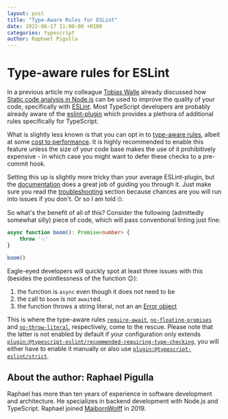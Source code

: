 ```yaml
---
layout: post
title: "Type-Aware Rules for ESLint"
date: 2022-06-17 11:00:00 +0100
categories: typescript
author: Raphael Pigulla
---
```


# Type-aware rules for ESLint

In a previous article my colleague [Tobias Walle](https://www.maibornwolff.de/team/tobias-walle) already discussed how [Static code analysis in Node.js](https://weeklyjs.io/javascript/2022/04/22/static-code-analysis.html) can be used to improve the quality of your code, specifically with [ESLint](https://eslint.org/). Most TypeScript developers are probably already aware of the [eslint-plugin](https://typescript-eslint.io/) which provides a plethora of additional rules specifically for TypeScript.

What is slightly less known is that you can opt in to [type-aware rules](https://typescript-eslint.io/docs/linting/#type-aware-rules), albeit at some [cost to performance](https://typescript-eslint.io/docs/linting/type-linting#how-is-performance). It is highly recommended to enable this feature unless the size of your code base makes the use of it prohibitively expensive - in which case you might want to defer these checks to a pre-commit hook.

Setting this up is slightly more tricky than your average ESLint-plugin, but the [documentation](https://typescript-eslint.io/docs/linting/type-linting) does a great job of guiding you through it. Just make sure you read the [troubleshooting](https://typescript-eslint.io/docs/linting/type-linting#troubleshooting) section because chances are you will run into issues if you don't. Or so I am told 🙄.

So what's the benefit of all of this? Consider the following (admittedly somewhat silly) piece of code, which will pass conventional linting just fine:
```typescript
async function boom(): Promise<number> {
    throw '💥'
}

boom()
```
Eagle-eyed developers will quickly spot at least three issues with this (besides the pointlessness of the function 😉):

1) the function is `async` even though it does not need to be
2) the call to `boom` is not `await`ed.
3) the function throws a string literal, not an an [Error object](https://developer.mozilla.org/en-US/docs/Web/JavaScript/Reference/Global_Objects/Error)

This is where the type-aware rules [`require-await`](https://typescript-eslint.io/rules/require-await), [`no-floating-promises`](https://typescript-eslint.io/rules/no-floating-promises) and [`no-throw-literal`](https://typescript-eslint.io/rules/no-throw-literal), respectively, come to the rescue. Please note that the latter is not enabled by default if your configuration only extends [`plugin:@typescript-eslint/recommended-requiring-type-checking`](https://typescript-eslint.io/docs/linting/configs#recommended-requiring-type-checking), you will either have to enable it manually or also use [`plugin:@typescript-eslint/strict`](https://typescript-eslint.io/docs/linting/configs#strict).

## About the author: Raphael Pigulla

Raphael has more than ten years of experience in software development and architecture. He specializes in backend development with Node.js and TypeScript. Raphael joined [MaibornWolff](https://maibornwolff.de) in 2019.
